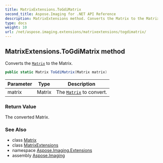 ```yaml
---
title: MatrixExtensions.ToGdiMatrix
second_title: Aspose.Imaging for .NET API Reference
description: MatrixExtensions method. Converts the Matrix to the Matrix
type: docs
weight: 10
url: /net/aspose.imaging.extensions/matrixextensions/togdimatrix/
---
```

## MatrixExtensions.ToGdiMatrix method

Converts the [`Matrix`](../../../aspose.imaging/matrix/) to the Matrix.

```csharp
public static Matrix ToGdiMatrix(Matrix matrix)
```

| Parameter | Type | Description |
| --- | --- | --- |
| matrix | Matrix | The [`Matrix`](../../../aspose.imaging/matrix/) to convert. |

### Return Value

The converted Matrix.

### See Also

* class [Matrix](../../../aspose.imaging/matrix/)
* class [MatrixExtensions](../)
* namespace [Aspose.Imaging.Extensions](../../matrixextensions/)
* assembly [Aspose.Imaging](../../../)


